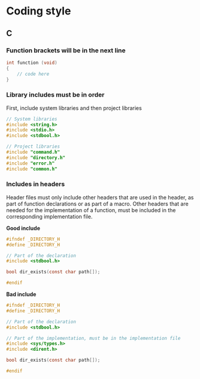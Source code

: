 # Coding style

## C

### Function brackets will be in the next line

```C
int function (void)
{
    // code here
}
```

### Library includes must be in order

First, include system libraries and then project libraries

```C
// System libraries
#include <string.h>
#include <stdio.h>
#include <stdbool.h>

// Project libraries
#include "command.h"
#include "directory.h"
#include "error.h"
#include "common.h"
```
### Includes in headers

Header files must only include other headers that are used in the header, as part of function declarations or as part of a macro. Other headers that are needed for the implementation of a function, must be included in the corresponding implementation file.

**Good include**

```C
#ifndef _DIRECTORY_H
#define _DIRECTORY_H

// Part of the declaration
#include <stdbool.h>

bool dir_exists(const char path[]);

#endif
```

**Bad include**

```C
#ifndef _DIRECTORY_H
#define _DIRECTORY_H

// Part of the declaration
#include <stdbool.h>

// Part of the implementation, must be in the implementation file
#include <sys/types.h>
#include <dirent.h>

bool dir_exists(const char path[]);

#endif
```




